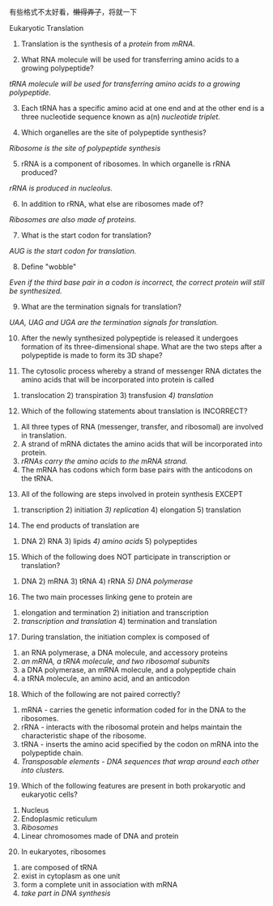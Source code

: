 有些格式不太好看，~~懒得弄了~~，将就一下

Eukaryotic Translation

1. Translation is the synthesis of a _protein_ from _mRNA_.

2. What RNA molecule will be used for transferring amino acids to a growing polypeptide?

_tRNA molecule will be used for transferring amino acids to a growing polypeptide._

3. Each tRNA has a specific amino acid at one end and at the other end is a three nucleotide sequence known as a(n) _nucleotide triplet_.

4. Which organelles are the site of polypeptide synthesis?

_Ribosome is the site of polypeptide synthesis_

5. rRNA is a component of ribosomes. In which organelle is rRNA produced?

_rRNA is produced in nucleolus._

6. In addition to rRNA, what else are ribosomes made of?

_Ribosomes are also made of proteins._

7. What is the start codon for translation?

_AUG is the start codon for translation._

8. Define "wobble"

_Even if the third base pair in a codon is incorrect, the correct protein will still be synthesized._

9. What are the termination signals for translation?

_UAA, UAG and UGA are the termination signals for translation._

10. After the newly synthesized polypeptide is released it undergoes formation of its three-dimensional shape. What are the two steps after a polypeptide is made to form its 3D shape?


11. The cytosolic process whereby a strand of messenger RNA dictates the amino acids that will be incorporated into protein is called

1) translocation			2) transpiration		3) transfusion		_4) translation_

12. Which of the following statements about translation is INCORRECT?

1) All three types of RNA (messenger, transfer, and ribosomal) are involved in translation.
2) A strand of mRNA dictates the amino acids that will be incorporated into protein. 
3) _rRNAs carry the amino acids to the mRNA strand._
4) The mRNA has codons which form base pairs with the anticodons on the tRNA.

13. All of the following are steps involved in protein synthesis EXCEPT

1) transcription		2) initiation		_3) replication_		4) elongation		5) translation

14. The end products of translation are

1) DNA			2) RNA			3) lipids			_4) amino acids_			5) polypeptides

15. Which of the following does NOT participate in transcription or translation?

1) DNA			2) mRNA			3) tRNA			4) rRNA		_5) DNA polymerase_

16. The two main processes linking gene to protein are

1) elongation and termination					2) initiation and transcription
3) _transcription and translation_				4) termination and translation

17. During translation, the initiation complex is composed of

1) an RNA polymerase, a DNA molecule, and accessory proteins
2) _an mRNA, a tRNA molecule, and two ribosomal subunits_
3) a DNA polymerase, an mRNA molecule, and a polypeptide chain
4) a tRNA molecule, an amino acid, and an anticodon

18. Which of the following are not paired correctly?

1) mRNA - carries the genetic information coded for in the DNA to the ribosomes.
2) rRNA - interacts with the ribosomal protein and helps maintain the characteristic shape of the ribosome.
3) tRNA - inserts the amino acid specified by the codon on mRNA into the polypeptide chain.
4) _Transposable elements - DNA sequences that wrap around each other into clusters._

19. Which of the following features are present in both prokaryotic and eukaryotic cells?

1) Nucleus
2) Endoplasmic reticulum
3) _Ribosomes_
4) Linear chromosomes made of DNA and protein

20. In eukaryotes, ribosomes

1) are composed of tRNA
2) exist in cytoplasm as one unit
3) form a complete unit in association with mRNA
4) _take part in DNA synthesis_
